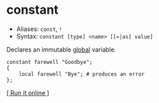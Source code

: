 # constant

- Aliases: `const`, `!`
- Syntax: `constant [type] <name> [[=|as] value]`

Declares an immutable [global](global) variable.

    constant farewell "Goodbye";
    {
        local farewell "Bye"; # produces an error
    };

[[ Run it online ]](https://utopia.sh/?code=constant+farewell+%22Goodbye%22%3B%0D%0A%7B%0D%0A++++local+farewell+%22Bye%22%3B+%23+produces+an+error%0D%0A%7D%3B)

